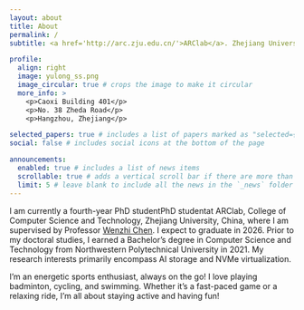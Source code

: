 ```yaml
---
layout: about
title: About
permalink: /
subtitle: <a href='http://arc.zju.edu.cn/'>ARClab</a>. Zhejiang University.

profile:
  align: right
  image: yulong_ss.png
  image_circular: true # crops the image to make it circular
  more_info: >
    <p>Caoxi Building 401</p>
    <p>No. 38 Zheda Road</p>
    <p>Hangzhou, Zhejiang</p>

selected_papers: true # includes a list of papers marked as "selected={true}"
social: false # includes social icons at the bottom of the page

announcements:
  enabled: true # includes a list of news items
  scrollable: true # adds a vertical scroll bar if there are more than 3 news items
  limit: 5 # leave blank to include all the news in the `_news` folder
---
```

I am currently a fourth-year PhD studentPhD studentat ARClab, College of Computer Science and Technology, Zhejiang University, China, where I am supervised by Professor [Wenzhi Chen](https://person.zju.edu.cn/chenwenzhi). I expect to graduate in 2026. Prior to my doctoral studies, I earned a Bachelor’s degree in Computer Science and Technology from Northwestern Polytechnical University in 2021. My research interests primarily encompass AI storage and NVMe virtualization.

I’m an energetic sports enthusiast, always on the go! I love playing badminton, cycling, and swimming. Whether it’s a fast-paced game or a relaxing ride, I’m all about staying active and having fun!
